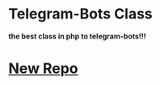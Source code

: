 # Telegram-Bots Class

**the best class in php to telegram-bots!!!**

# [New Repo](https://github.com/PHP-Telegram-Bots/TelegramBots-Class)
